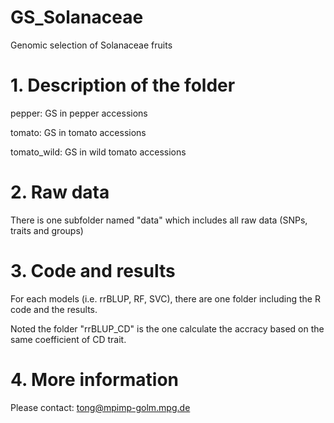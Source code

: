 # GS_Solanaceae
Genomic selection of Solanaceae fruits

# 1. Description of the folder
pepper: GS in pepper accessions

tomato: GS in tomato accessions

tomato_wild: GS in wild tomato accessions

# 2. Raw data
There is one subfolder named "data" which includes all raw data (SNPs, traits and groups)

# 3. Code and results
For each models (i.e. rrBLUP, RF, SVC), there are one folder including the R code and the results. 

Noted the folder "rrBLUP_CD" is the one calculate the accracy based on the same coefficient of CD trait. 

# 4. More information
Please contact: tong@mpimp-golm.mpg.de
